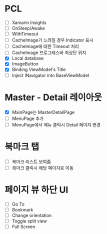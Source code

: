 # PCL
- [ ] Xamarin Insights
- [ ] OnSleep/Awake
- [ ] WithTimeout
- [ ] CacheImage가 느려질 경우 Indicator 표시
- [ ] CacheImage에 대한 Timeout 처리
- [ ] CacheImage 프로그레스바 최상단 위치
- [x] Local database
- [x] ImageButton
- [x] Binding ViewModel's Title
- [ ] Inject INavigator into BaseViewModel

# Master - Detail 레이아웃
- [x] MainPage는 MasterDetailPage
- [ ] MenuPage 추가
- [ ] MenuPage에서 메뉴 클릭시 Detail 페이지 변경

# 북마크 탭
- [ ] 북마크 리스트 보여줌
- [ ] 북마크 클릭시 해당 페이지로 이동

# 페이지 뷰 하단 UI
- [ ] Go To
- [ ] Bookmark
- [ ] Change orientation
- [ ] Toggle split view
- [ ] Full Screen
